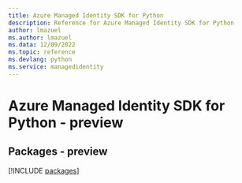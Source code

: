 ```yaml
---
title: Azure Managed Identity SDK for Python
description: Reference for Azure Managed Identity SDK for Python
author: lmazuel
ms.author: lmazuel
ms.data: 12/09/2022
ms.topic: reference
ms.devlang: python
ms.service: managedidentity
---
```

# Azure Managed Identity SDK for Python - preview
## Packages - preview
[!INCLUDE [packages](managed-identity-index.md)]